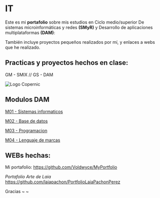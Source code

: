 # IT
Este es mi **portafolio** sobre mis estudios en Ciclo medio/superior De sistemas microinformáticas y redes **(SMyR)** y Desarrollo de aplicaciones multiplataformas **(DAM)**:

También incluye proyectos pequeños realizados por mí, y enlaces a webs que he realizado.

## Practicas y proyectos hechos en clase:

GM - SMIX //
GS - DAM

![Logo Copernic](https://copernic.cat/images/logos/logo-header.png)

## Modulos DAM

[M01 - Sistemas informaticos](https://github.com/Voldwyce/IT/tree/main/GS/M01_SistemesInformatics)

[M02 - Base de datos](https://github.com/Voldwyce/IT/tree/main/GS/M02_BaseDeDades)

[M03 - Programacion](https://github.com/Voldwyce/IT/tree/main/GS/M03_Programacio)

[M04 - Lenguaje de marcas](https://github.com/Voldwyce/IT/tree/main/GS/M04_LlenguatgeMarques)

## WEBs hechas:

Mi portafolio:
https://github.com/Voldwyce/MyPortfolio

*Portafolio Arte de Laia*
https://github.com/laiapachon/PortfolioLaiaPachonPerez

Gracias ~ ~
